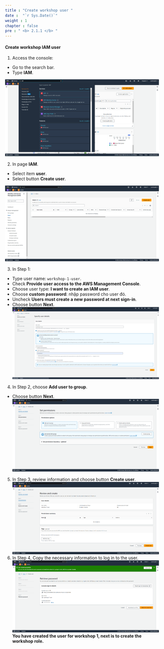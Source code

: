 ```yaml
---
title : "Create workshop user "
date :  "`r Sys.Date()`" 
weight : 1 
chapter : false
pre : " <b> 2.1.1 </b> "
---
```



#### Create workshop IAM user
1. Access the console:
  + Go to the search bar.
  + Type **IAM**.

![user](/images/2.prerequisite/001-user.png)

2. In page **IAM**.
  + Select item **user**.
  + Select button **Create user**.

![user](/images/2.prerequisite/002-user.png)

3. In Step 1:
  + Type user name: ```workshop-1-user```.
  + Check **Provide user access to the AWS Management Console**.
  + Choose user type: **I want to create an IAM user**.
  + Choose **custom password**: nhập password cho user đó.
  + Uncheck **Users must create a new password at next sign-in**.
  + Choose button **Next**.
![user](/images/2.prerequisite/003-user.png)

4. In Step 2, choose **Add user to group**.
  + Choose button **Next**.
![user](/images/2.prerequisite/004-user.png)

5. In Step 3, review information and choose button **Create user**.
![user](/images/2.prerequisite/005-user.png)
6. In Step 4, Copy the necessary information to log in to the user.
![user](/images/2.prerequisite/006-user.png)
**You have created the user for workshop 1, next is to create the workshop role.**
